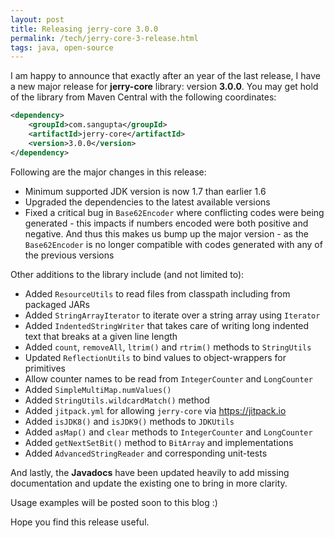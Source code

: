 ```yaml
---
layout: post
title: Releasing jerry-core 3.0.0
permalink: /tech/jerry-core-3-release.html
tags: java, open-source
---
```


I am happy to announce that exactly after an year of the last release, I have a
new major release for **jerry-core** library: version **3.0.0**. You may get hold
of the library from Maven Central with the following coordinates:

```xml
<dependency>
    <groupId>com.sangupta</groupId>
    <artifactId>jerry-core</artifactId>
    <version>3.0.0</version>
</dependency>
```

<!-- break here -->

Following are the major changes in this release:

* Minimum supported JDK version is now 1.7 than earlier 1.6
* Upgraded the dependencies to the latest available versions
* Fixed a critical bug in `Base62Encoder` where conflicting codes were being
generated - this impacts if numbers encoded were both positive and negative. And
thus this makes us bump up the major version - as the `Base62Encoder` is no longer
compatible with codes generated with any of the previous versions

Other additions to the library include (and not limited to):

* Added `ResourceUtils` to read files from classpath including from packaged JARs
* Added `StringArrayIterator` to iterate over a string array using `Iterator`
* Added `IndentedStringWriter` that takes care of writing long indented text that
breaks at a given line length
* Added `count`, `removeAll`, `ltrim()` and `rtrim()` methods to `StringUtils`
* Updated `ReflectionUtils` to bind values to object-wrappers for primitives
* Allow counter names to be read from `IntegerCounter` and `LongCounter`
* Added `SimpleMultiMap.numValues()`
* Added `StringUtils.wildcardMatch()` method
* Added `jitpack.yml` for allowing `jerry-core` via https://jitpack.io
* Added `isJDK8()` and `isJDK9()` methods to `JDKUtils`
* Added `asMap()` and `clear` methods to `IntegerCounter` and `LongCounter`
* Added `getNextSetBit()` method to `BitArray` and implementations
* Added `AdvancedStringReader` and corresponding unit-tests

And lastly, the **Javadocs** have been updated heavily to add missing documentation
and update the existing one to bring in more clarity.

Usage examples will be posted soon to this blog :)

Hope you find this release useful.
